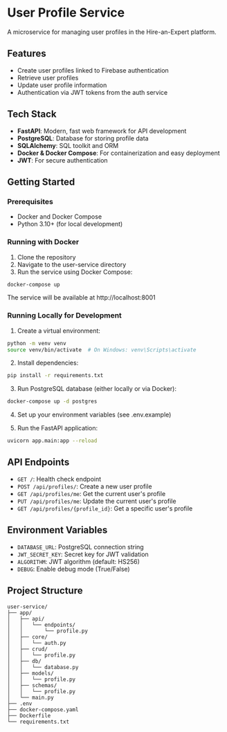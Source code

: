 # User Profile Service

A microservice for managing user profiles in the Hire-an-Expert platform.

## Features

- Create user profiles linked to Firebase authentication
- Retrieve user profiles
- Update user profile information
- Authentication via JWT tokens from the auth service

## Tech Stack

- **FastAPI**: Modern, fast web framework for API development
- **PostgreSQL**: Database for storing profile data
- **SQLAlchemy**: SQL toolkit and ORM
- **Docker & Docker Compose**: For containerization and easy deployment
- **JWT**: For secure authentication

## Getting Started

### Prerequisites

- Docker and Docker Compose
- Python 3.10+ (for local development)

### Running with Docker

1. Clone the repository
2. Navigate to the user-service directory
3. Run the service using Docker Compose:

```bash
docker-compose up
```

The service will be available at http://localhost:8001

### Running Locally for Development

1. Create a virtual environment:

```bash
python -m venv venv
source venv/bin/activate  # On Windows: venv\Scripts\activate
```

2. Install dependencies:

```bash
pip install -r requirements.txt
```

3. Run PostgreSQL database (either locally or via Docker):

```bash
docker-compose up -d postgres
```

4. Set up your environment variables (see .env.example)

5. Run the FastAPI application:

```bash
uvicorn app.main:app --reload
```

## API Endpoints

- `GET /`: Health check endpoint
- `POST /api/profiles/`: Create a new user profile
- `GET /api/profiles/me`: Get the current user's profile
- `PUT /api/profiles/me`: Update the current user's profile
- `GET /api/profiles/{profile_id}`: Get a specific user's profile

## Environment Variables

- `DATABASE_URL`: PostgreSQL connection string
- `JWT_SECRET_KEY`: Secret key for JWT validation
- `ALGORITHM`: JWT algorithm (default: HS256)
- `DEBUG`: Enable debug mode (True/False)

## Project Structure

```
user-service/
├── app/
│   ├── api/
│   │   └── endpoints/
│   │       └── profile.py
│   ├── core/
│   │   └── auth.py
│   ├── crud/
│   │   └── profile.py
│   ├── db/
│   │   └── database.py
│   ├── models/
│   │   └── profile.py
│   ├── schemas/
│   │   └── profile.py
│   └── main.py
├── .env
├── docker-compose.yaml
├── Dockerfile
└── requirements.txt
```
